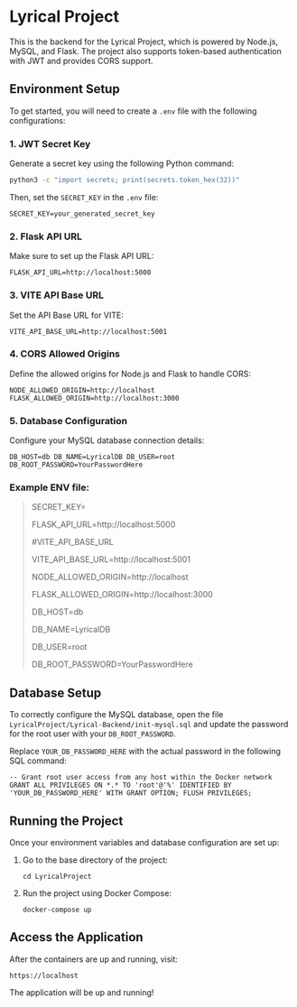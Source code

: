 # Lyrical Project

  

This is the backend for the Lyrical Project, which is powered by Node.js, MySQL, and Flask. The project also supports token-based authentication with JWT and provides CORS support.


## Environment Setup

To get started, you will need to create a `.env` file with the following configurations:

  

### 1. JWT Secret Key

Generate a secret key using the following Python command:

```bash
python3 -c "import secrets; print(secrets.token_hex(32))"
```
Then, set the `SECRET_KEY` in the `.env` file:

`SECRET_KEY=your_generated_secret_key` 

### 2. Flask API URL

Make sure to set up the Flask API URL:

`FLASK_API_URL=http://localhost:5000` 

### 3. VITE API Base URL

Set the API Base URL for VITE:

`VITE_API_BASE_URL=http://localhost:5001` 

### 4. CORS Allowed Origins

Define the allowed origins for Node.js and Flask to handle CORS:

`NODE_ALLOWED_ORIGIN=http://localhost
FLASK_ALLOWED_ORIGIN=http://localhost:3000` 

### 5. Database Configuration

Configure your MySQL database connection details:

`DB_HOST=db
DB_NAME=LyricalDB
DB_USER=root
DB_ROOT_PASSWORD=YourPasswordHere` 

### Example ENV file:

> SECRET_KEY=
> 
> FLASK_API_URL=http://localhost:5000
> 
> #VITE_API_BASE_URL
> 
> VITE_API_BASE_URL=http://localhost:5001
> 
> NODE_ALLOWED_ORIGIN=http://localhost
> 
> FLASK_ALLOWED_ORIGIN=http://localhost:3000
> 
> DB_HOST=db
> 
> DB_NAME=LyricalDB
> 
> DB_USER=root
> 
> DB_ROOT_PASSWORD=YourPasswordHere

## Database Setup

To correctly configure the MySQL database, open the file `LyricalProject/Lyrical-Backend/init-mysql.sql` and update the password for the root user with your `DB_ROOT_PASSWORD`.

Replace `YOUR_DB_PASSWORD_HERE` with the actual password in the following SQL command:

`-- Grant root user access from any host within the Docker network
GRANT ALL PRIVILEGES ON *.* TO 'root'@'%' IDENTIFIED BY 'YOUR_DB_PASSWORD_HERE' WITH GRANT OPTION;
FLUSH PRIVILEGES;` 

## Running the Project

Once your environment variables and database configuration are set up:

1.  Go to the base directory of the project:
       
    `cd LyricalProject` 
    
2.  Run the project using Docker Compose:
    
    `docker-compose up` 
    

## Access the Application

After the containers are up and running, visit:

`https://localhost` 

The application will be up and running!